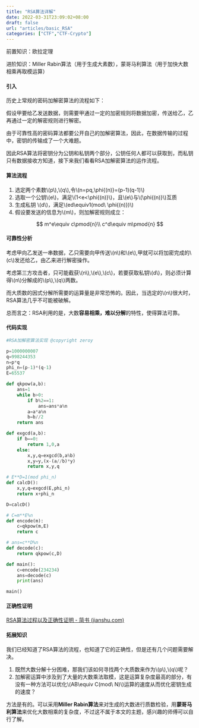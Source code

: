 ```yaml
---
title: "RSA算法详解"
date: 2022-03-31T23:09:02+08:00
draft: false
url: "articles/basic_RSA"
categories: ["CTF","CTF-Crypto"]
---
```


前置知识：欧拉定理

进阶知识：Miller Rabin算法（用于生成大素数），蒙哥马利算法（用于加快大数相乘再取模运算）

#### 引入

历史上常规的密码加解密算法的流程如下：

假设甲要给乙发送数据，则需要甲通过一定的加密规则将数据加密，传送给乙，乙再通过一定的解密规则进行解密。

由于可靠性高的密码算法都要公开自己的加解密算法，因此，在数据传输的过程中，密钥的传输成了一个大难题。

因此RSA算法将密钥分为公钥和私钥两个部分，公钥任何人都可以获取到，而私钥只有数据接收方知道，接下来我们看看RSA加解密算法的运作流程。

#### 算法流程

1. 选定两个素数\\(p\\),\\(q\\),令\\(n=pq,\phi{(n)}=(p-1)(q-1)\\)
2. 选取一个公钥\\(e\\)，满足\\(1<e<\phi{(n)}\\)，且\\(e\\)与\\(\phi{(n)}\\)互质
3. 生成私钥 \\(d\\)，满足\\(ed\equiv1(mod\ \phi{(n)})\\)
4. 假设要发送的信息为\\(m\\)，则加解密规则成立：

$$
m^e\equiv c\pmod{n}\\
c^d\equiv m\pmod{n}
$$

#### 可靠性分析

考虑甲向乙发送一串数据，乙只需要向甲传送\\(n\\)和\\(e\\),甲就可以将加密完成的\\(c\\)发还给乙，由乙来进行解密操作。

考虑第三方攻击者，只可能截获\\(n\\),\\(e\\),\\(c\\)，若要获取私钥\\(d\\)，则必须计算得\\(n\\)分解成的\\(p\\),\\(q\\)两数。

而大质数的因式分解所需要的运算量是非常恐怖的。因此，当选定的\\(n\\)很大时，RSA算法几乎不可能被破解。

总而言之：RSA利用的是，大数**容易相乘，难以分解**的特性，使得算法可靠。

#### 代码实现

```python
#RSA加解密算法实现 @copyright zeroy

p=1000000007
q=998244353
n=p*q
phi_n=(p-1)*(q-1)
E=65537

def qkpow(a,b):
    ans=1
    while b>0:
        if b%2==1:
            ans=ans*a%n
        a=a*a%n
        b=b//2
    return ans

def exgcd(a,b):     
    if b==0:         
        return 1,0,a     
    else:         
        x,y,q=exgcd(b,a%b)        
        x,y=y,(x-(a//b)*y)         
        return x,y,q

# E**D=1(mod phi_n)
def calcD():
    x,y,q=exgcd(E,phi_n)
    return x+phi_n

D=calcD()

# C=m**E%n
def encode(m):
    c=qkpow(m,E)
    return c

# ans=c**D%n
def decode(c):
    return qkpow(c,D)

def main():
    c=encode(234234)
    ans=decode(c)
    print(ans)

main()

```

#### 正确性证明

[RSA算法过程以及正确性证明 - 简书 (jianshu.com)](https://www.jianshu.com/p/77af520661a6)



#### 拓展知识

我们已经知道了RSA算法的流程，也知道了它的正确性，但是还有几个问题需要解决。

1. 既然大数分解十分困难，那我们该如何寻找两个大质数来作为\\\(p\\),\\(q\\)呢？
2. 加解密运算中涉及到了大量的大数乘法取模，这是运算复杂度最高的部分，有没有一种方法可以优化\\(AB\equiv C(mod\ N)\\)运算的速度从而优化密钥生成的速度？

方法是有的。可以采用**Miller Rabin算法**来对生成的大数进行质数检验，用**蒙哥马利算法**来优化大数相乘的复杂度，不过这不属于本文的主题，感兴趣的师傅可以自行了解。
